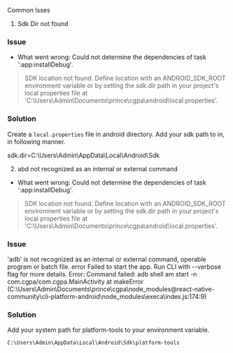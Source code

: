 Common Isses

1. Sdk Dir not found

### Issue

* What went wrong:
Could not determine the dependencies of task ':app:installDebug'.
> SDK location not found. Define location with an ANDROID_SDK_ROOT environment variable or by setting the sdk.dir path in your project's local properties file at 'C:\Users\Admin\Documents\prince\cgpa\android\local.properties'.


### Solution


Create a `local.properties` file in android directory.
Add your sdk path to in, in following manner.

sdk.dir=C:\\Users\\Admin\\AppData\\Local\\Android\\Sdk


2. abd not recognized as an internal or external command

* What went wrong:
Could not determine the dependencies of task ':app:installDebug'.
> SDK location not found. Define location with an ANDROID_SDK_ROOT environment variable or by setting the sdk.dir path in your project's local properties file at 'C:\Users\Admin\Documents\prince\cgpa\android\local.properties'.

### Issue

'adb' is not recognized as an internal or external command,
operable program or batch file.
error Failed to start the app. Run CLI with --verbose flag for more details.
Error: Command failed: adb shell am start -n com.cgpa/com.cgpa.MainActivity
    at makeError (C:\Users\Admin\Documents\prince\cgpa\node_modules\@react-native-community\cli-platform-android\node_modules\execa\index.js:174:9)

### Solution

Add your system path for platform-tools to your environment variable.

`C:\Users\Admin\AppData\Local\Android\Sdk\platform-tools`